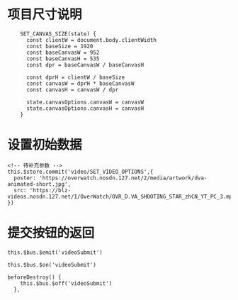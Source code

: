 <!--
 * @Author: your name
 * @Date: 2021-08-09 19:54:26
 * @LastEditTime: 2021-08-17 16:14:22
 * @LastEditors: Please set LastEditors
 * @Description: In User Settings Edit
 * @FilePath: /cloud-media-web/src/app/video-edit/README.MD
-->
# 项目尺寸说明
```
    SET_CANVAS_SIZE(state) {
      const clientW = document.body.clientWidth
      const baseSize = 1920
      const baseCanvasW = 952
      const baseCanvasH = 535
      const dpr = baseCanvasW / baseCanvasH

      const dprH = clientW / baseSize
      const canvasW = dprH * baseCanvasW
      const canvasH = canvasW / dpr

      state.canvasOptions.canvasW = canvasW
      state.canvasOptions.canvasH = canvasH
    }
```

# 设置初始数据
```
<!-- 待补充参数 -->
this.$store.commit('video/SET_VIDEO_OPTIONS',{
  poster: 'https://overwatch.nosdn.127.net/2/media/artwork/dva-animated-short.jpg',
  src: 'https://blz-videos.nosdn.127.net/1/OverWatch/OVR_D.VA_SHOOTING_STAR_zhCN_YT_PC_3.mp4'
})
```

# 提交按钮的返回
```
this.$bus.$emit('videoSubmit')

this.$bus.$on('videoSubmit')

beforeDestroy() {
    this.$bus.$off('videoSubmit')
  },

```
